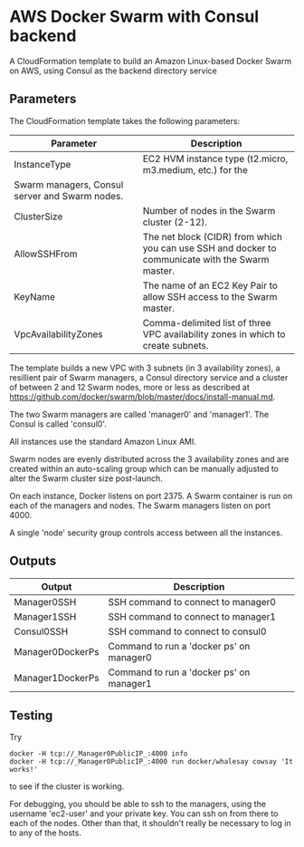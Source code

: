 # AWS Docker Swarm with Consul backend
A CloudFormation template to build an Amazon Linux-based Docker Swarm on AWS, using
Consul as the backend directory service

## Parameters

The CloudFormation template takes the following parameters:

| Parameter | Description |
|-----------|-------------|
| InstanceType | EC2 HVM instance type (t2.micro, m3.medium, etc.) for the
Swarm managers, Consul server and Swarm nodes. |
| ClusterSize | Number of nodes in the Swarm cluster (2-12). |
| AllowSSHFrom | The net block (CIDR) from which you can use SSH and docker to communicate with the Swarm master. |
| KeyName | The name of an EC2 Key Pair to allow SSH access to the Swarm master. |
| VpcAvailabilityZones | Comma-delimited list of three VPC availability zones in which to create subnets. |

The template builds a new VPC with 3 subnets (in 3 availability zones),
a resillient pair of Swarm managers, a Consul directory service and a cluster of between
2 and 12 Swarm nodes,
more or less as described at https://github.com/docker/swarm/blob/master/docs/install-manual.md.

The two Swarm managers are called 'manager0' and 'manager1'.
The Consul is called 'consul0'.

All instances use the standard Amazon Linux AMI.

Swarm nodes are evenly distributed across the 3 availability zones and are created
within an auto-scaling group which can be manually adjusted to alter
the Swarm cluster size post-launch.

On each instance, Docker listens on port 2375.
A Swarm container is run on each of the managers and nodes.
The Swarm managers listen on port 4000.

A single 'node' security group controls access between all the instances.

## Outputs

| Output | Description |
|--------|-------------|
| Manager0SSH | SSH command to connect to manager0 |
| Manager1SSH | SSH command to connect to manager1 |
| Consul0SSH | SSH command to connect to consul0 |
| Manager0DockerPs | Command to run a 'docker ps' on manager0 |
| Manager1DockerPs | Command to run a 'docker ps' on manager1 |

## Testing

Try

    docker -H tcp://_Manager0PublicIP_:4000 info
    docker -H tcp://_Manager0PublicIP_:4000 run docker/whalesay cowsay 'It works!'

to see if the cluster is working.

For debugging, you should be able to ssh to the managers, using the username 'ec2-user' and your private key.
You can ssh on from there to each of the nodes. Other than that, it shouldn't really be necessary to
log in to any of the hosts.
